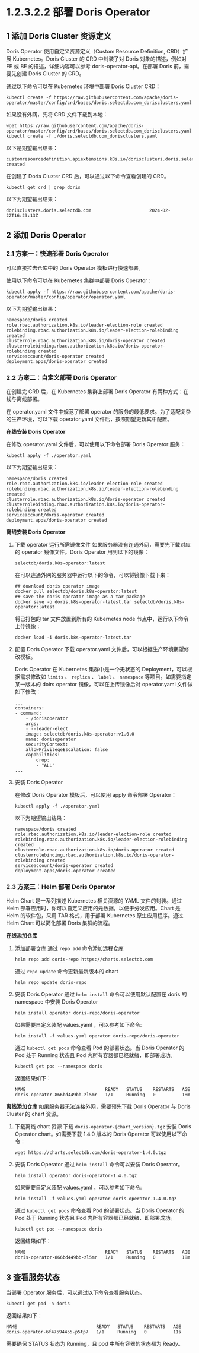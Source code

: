 # 1.2.3.2.2 部署 Doris Operator

## 1 添加 Doris Cluster 资源定义

Doris Operator 使用自定义资源定义（Custom Resource Definition, CRD）扩展 Kubernetes。Doris Cluster 的 CRD 中封装了对 Doris 对象的描述，例如对 FE 或 BE 的描述，详细内容可以参考 doris-operator-api。在部署 Doris 前，需要先创建 Doris Cluster 的 CRD。

通过以下命令可以在 Kubernetes 环境中部署 Doris Cluster CRD：

```shell
kubectl create -f https://raw.githubusercontent.com/apache/doris-operator/master/config/crd/bases/doris.selectdb.com_dorisclusters.yaml
```

如果没有外网，先将 CRD 文件下载到本地：

```shell
wget https://raw.githubusercontent.com/apache/doris-operator/master/config/crd/bases/doris.selectdb.com_dorisclusters.yaml
kubectl create -f ./doris.selectdb.com_dorisclusters.yaml
```

以下是期望输出结果：

```shell
customresourcedefinition.apiextensions.k8s.io/dorisclusters.doris.selectdb.com created
```

在创建了 Doris Cluster CRD 后，可以通过以下命令查看创建的 CRD。

```shell
kubectl get crd | grep doris
```

以下为期望输出结果：

```shell
dorisclusters.doris.selectdb.com                      2024-02-22T16:23:13Z
```

## 2 添加 Doris Operator

### 2.1 方案一：快速部署 Doris Operator

可以直接拉去仓库中的 Doris Operator 模板进行快速部署。

使用以下命令可以在 Kubernetes 集群中部署 Doris Operator：

```shell
kubectl apply -f https://raw.githubusercontent.com/apache/doris-operator/master/config/operator/operator.yaml
```

以下为期望输出结果：

```shell
namespace/doris created
role.rbac.authorization.k8s.io/leader-election-role created
rolebinding.rbac.authorization.k8s.io/leader-election-rolebinding created
clusterrole.rbac.authorization.k8s.io/doris-operator created
clusterrolebinding.rbac.authorization.k8s.io/doris-operator-rolebinding created
serviceaccount/doris-operator created
deployment.apps/doris-operator created
```

### 2.2 方案二：自定义部署 Doris Operator

在创建完 CRD 后，在 Kubernetes 集群上部署 Doris Operator 有两种方式：在线与离线部署。

在 operator.yaml 文件中规范了部署 operator 的服务的最低要求。为了适配复杂的生产环境，可以下载 operator.yaml 文件后，按照期望更新其中配置。

**在线安装 Doris Operator**

在修改 operator.yaml 文件后，可以使用以下命令部署 Doris Operator 服务：

```shell
kubectl apply -f ./operator.yaml
```

以下为期望输出结果：

```shell
namespace/doris created
role.rbac.authorization.k8s.io/leader-election-role created
rolebinding.rbac.authorization.k8s.io/leader-election-rolebinding created
clusterrole.rbac.authorization.k8s.io/doris-operator created
clusterrolebinding.rbac.authorization.k8s.io/doris-operator-rolebinding created
serviceaccount/doris-operator created
deployment.apps/doris-operator created
```

**离线安装 Doris Operator**

1. 下载 operator 运行所需镜像文件
    如果服务器没有连通外网，需要先下载对应的 operator 镜像文件。Doris Operator 用到以下的镜像：

    ```shell
    selectdb/doris.k8s-operator:latest
    ```

    在可以连通外网的服务器中运行以下的命令，可以将镜像下载下来：

    ```shell
    ## download doris operator image
    docker pull selectdb/doris.k8s-operator:latest
    ## save the doris operator image as a tar package
    docker save -o doris.k8s-operator-latest.tar selectdb/doris.k8s-operator:latest
    ```

    将已打包的 tar 文件放置到所有的 Kubernetes node 节点中，运行以下命令上传镜像：

    ```shell
    docker load -i doris.k8s-operator-latest.tar
    ```

2. 配置 Doris Operator
    下载 operator.yaml 文件后，可以根据生产环境期望修改模板。

    Doris Operator 在 Kubernetes 集群中是一个无状态的 Deployment，可以根据需求修改如 `limits` 、 `replica` 、 `label` 、 `namespace` 等项目。如需要指定某一版本的 doirs operator 镜像，可以在上传镜像后对 operator.yaml 文件做如下修改：

    ```shell
    ...
    containers:
    - command:
        - /dorisoperator
        args:
        - --leader-elect
        image: selectdb/doris.k8s-operator:v1.0.0
        name: dorisoperator
        securityContext:
        allowPrivilegeEscalation: false
        capabilities:
            drop:
            - "ALL"
    ...
    ```

3. 安装 Doris Operator

    在修改 Doris Operator 模板后，可以使用 apply 命令部署 Operator：

    ```shell
    kubectl apply -f ./operator.yaml
    ```

    以下为期望输出结果：

    ```shell
    namespace/doris created
    role.rbac.authorization.k8s.io/leader-election-role created
    rolebinding.rbac.authorization.k8s.io/leader-election-rolebinding created
    clusterrole.rbac.authorization.k8s.io/doris-operator created
    clusterrolebinding.rbac.authorization.k8s.io/doris-operator-rolebinding created
    serviceaccount/doris-operator created
    deployment.apps/doris-operator created
    ```

### 2.3 方案三：Helm 部署 Doris Operator

Helm Chart 是一系列描述 Kubernetes 相关资源的 YAML 文件的封装。通过 Helm 部署应用时，你可以自定义应用的元数据，以便于分发应用。Chart 是 Helm 的软件包，采用 TAR 格式，用于部署 Kubernetes 原生应用程序。通过 Helm Chart 可以简化部署 Doris 集群的流程。

**在线添加仓库**

1. 添加部署仓库
    通过 `repo add` 命令添加远程仓库

    ```shell
    helm repo add doris-repo https://charts.selectdb.com
    ```

    通过 `repo update` 命令更新最新版本的 chart

    ```shell
    helm repo update doris-repo
    ```

2. 安装 Doris Operator
    通过 `helm install` 命令可以使用默认配置在 doris 的 namespace 中安装 Doris Operator

    ```shell
    helm install operator doris-repo/doris-operator
    ```

    如果需要自定义装配 values.yaml ，可以参考如下命令:

    ```shell
    helm install -f values.yaml operator doris-repo/doris-operator
    ```

    通过 `kubectl get pods` 命令查看 Pod 的部署状态。当 Doris Operator 的 Pod 处于 Running 状态且 Pod 内所有容器都已经就绪，即部署成功。

    ```shell
    kubectl get pod --namespace doris
    ```

    返回结果如下：

    ```shell
    NAME                              READY   STATUS    RESTARTS   AGE
    doris-operator-866bd449bb-zl5mr   1/1     Running   0          18m
    ```

**离线添加仓库**
如果服务器无法连接外网，需要预先下载 Doris Operator 与 Doris Cluster 的 chart 资源。

1. 下载离线 chart 资源
    下载 `doris-operator-{chart_version}.tgz` 安装 Doris Operator chart。如需要下载 1.4.0 版本的 Doris Operator 可以使用以下命令：

    ```shell
    wget https://charts.selectdb.com/doris-operator-1.4.0.tgz
    ```

2. 安装 Doris Operator
    通过 `helm install` 命令可以安装 Doris Operator。

    ```shell
    helm install operator doris-operator-1.4.0.tgz
    ```

    如果需要自定义装配 values.yaml ，可以参考如下命令:

    ```shell
    helm install -f values.yaml operator doris-operator-1.4.0.tgz
    ```

    通过 `kubectl get pods` 命令查看 Pod 的部署状态。当 Doris Operator 的 Pod 处于 Running 状态且 Pod 内所有容器都已经就绪，即部署成功。

    ```shell
    kubectl get pod --namespace doris
    ```

    返回结果如下：

    ```shell
    NAME                              READY   STATUS    RESTARTS   AGE
    doris-operator-866bd449bb-zl5mr   1/1     Running   0          18m
    ```

## 3 查看服务状态

当部署 Operator 服务后，可以通过以下命令查看服务状态。

```shell
kubectl get pod -n doris
```

返回结果如下：

```shell
NAME                              READY   STATUS    RESTARTS   AGE
doris-operator-6f47594455-p5tp7   1/1     Running   0          11s
```

需要确保 STATUS 状态为 Running，且 pod 中所有容器的状态都为 Ready。
